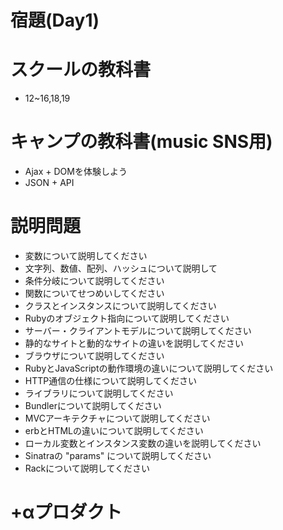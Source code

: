 # 宿題(Day1)

# スクールの教科書
- 12~16,18,19
# キャンプの教科書(music SNS用)
- Ajax + DOMを体験しよう
- JSON + API

# 説明問題
- 変数について説明してください
- 文字列、数値、配列、ハッシュについて説明して
- 条件分岐について説明してください
- 関数についてせつめいしてください
- クラスとインスタンスについて説明してください
- Rubyのオブジェクト指向について説明してください
- サーバー・クライアントモデルについて説明してください
- 静的なサイトと動的なサイトの違いを説明してください
- ブラウザについて説明してください
- RubyとJavaScriptの動作環境の違いについて説明してください
- HTTP通信の仕様について説明してください
- ライブラリについて説明してください
- Bundlerについて説明してください
- MVCアーキテクチャについて説明してください
- erbとHTMLの違いについて説明してください
- ローカル変数とインスタンス変数の違いを説明してください
- Sinatraの "params" について説明してください
- Rackについて説明してください

# +αプロダクト